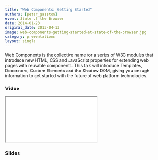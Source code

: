 ```yaml
---
title: "Web Components: Getting Started"
authors: [peter_gasston]
event: State of the Browser
date: 2014-01-23
original_date: 2013-04-13
image: web-components-getting-started-at-state-of-the-browser.jpg
category: presentations
layout: single
---
```


Web Components is the collective name for a series of W3C modules that introduce
new HTML, CSS and JavaScript properties for extending web pages with reusable
components. This talk will introduce Templates, Decorators, Custom Elements and
the Shadow DOM, giving you enough information to get started with the future of
web platform technologies.

<!-- Excerpt -->

### Video

<div class="iframe-wrap">
    <iframe src="//player.vimeo.com/video/68212204?byline=0&amp;portrait=0&amp;color=ff9933" itemprop="video"></iframe>
</div>

### Slides

<script async class="speakerdeck-embed" data-id="c2179e708c460130ca7e1231392d706a" data-ratio="1.33507170795306" src="//speakerdeck.com/assets/embed.js"></script>
